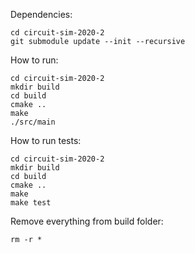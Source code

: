 <!---
# Sample README file for C++ programming project

This is an initial git repository for your programming project.
It contains an initial directory structure that we wish you could
use as follows:

  * `plan/` -- Your project plan should be put here. You may use different sources,
    but we hope to get the plan **also as a pdf file**.

  * `doc/` -- The documentation sources related to your project should be put here.
    You may use different tools for documentation (e.g. latex),
    but we hope to get the final version of the document
    **also as pdf file**.

  * `src/` -- Here are the C++ source files. You can have subfolders as needed.

  * `README.md` -- This file. You should modify it to represent
    your project.

You may also add other new directories as needed, for example
for testing tools.
!--->
Dependencies:

```
cd circuit-sim-2020-2
git submodule update --init --recursive
```

How to run:

```
cd circuit-sim-2020-2
mkdir build
cd build
cmake ..
make
./src/main
```

How to run tests:

```
cd circuit-sim-2020-2
mkdir build
cd build
cmake ..
make
make test
```

Remove everything from build folder:

```
rm -r *
```
